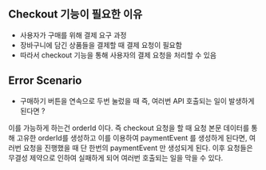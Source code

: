 ## Checkout 기능이 필요한 이유 
- 사용자가 구매를 위해 결제 요구 과정
- 장바구니에 담긴 상품들을 결제할 때 결제 요청이 필요함
- 따라서 checkout 기능을 통해 사용자의 결제 요청을 처리할 수 있음 


## Error Scenario 
- 구매하기 버튼을 연속으로 두번 눌렀을 때 즉, 여러번 API 호출되는 일이 발생하게 된다면 ?

이를 가능하게 하는건 orderId 이다. 즉 checkout 요청을 할 때 요청 본문 데이터를 통해 고유한 orderId를 생성하고
이를 이용하여 paymentEvent 를 생성하게 된다면, 여러번 요청을 진행했을 때 단 한번의 paymentEvent 만 생성되게 된다.
이후 요청들은 무결성 제약으로 인하여 실패하게 되어 여러번 호출되는 일을 막을 수 있다.



